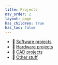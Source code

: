 ```yaml
---
title: Projects
nav_order: 2
layout: page
has_children: true
has_toc: false
---
```




- 🧠 [Software projects](software)
- 🔧 [Hardware projects](hardware)
- 📐 [CAD projects](cad)
- 🧷 [Other stuff](other)